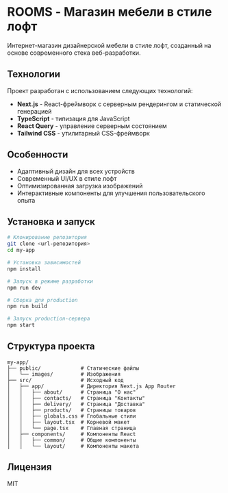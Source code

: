 # ROOMS - Магазин мебели в стиле лофт

Интернет-магазин дизайнерской мебели в стиле лофт, созданный на основе современного стека веб-разработки.

## Технологии

Проект разработан с использованием следующих технологий:

- **Next.js** - React-фреймворк с серверным рендерингом и статической генерацией
- **TypeScript** - типизация для JavaScript
- **React Query** - управление серверным состоянием
- **Tailwind CSS** - утилитарный CSS-фреймворк

## Особенности

- Адаптивный дизайн для всех устройств
- Современный UI/UX в стиле лофт
- Оптимизированная загрузка изображений
- Интерактивные компоненты для улучшения пользовательского опыта

## Установка и запуск

```bash
# Клонирование репозитория
git clone <url-репозитория>
cd my-app

# Установка зависимостей
npm install

# Запуск в режиме разработки
npm run dev

# Сборка для production
npm run build

# Запуск production-сервера
npm start
```

## Структура проекта

```
my-app/
├── public/             # Статические файлы
│   └── images/         # Изображения
├── src/                # Исходный код
│   ├── app/            # Директория Next.js App Router
│   │   ├── about/      # Страница "О нас"
│   │   ├── contacts/   # Страница "Контакты"
│   │   ├── delivery/   # Страница "Доставка"
│   │   ├── products/   # Страницы товаров
│   │   ├── globals.css # Глобальные стили
│   │   ├── layout.tsx  # Корневой макет
│   │   └── page.tsx    # Главная страница
│   ├── components/     # Компоненты React
│   │   ├── common/     # Общие компоненты
│   │   └── layout/     # Компоненты макета
```

## Лицензия

MIT
